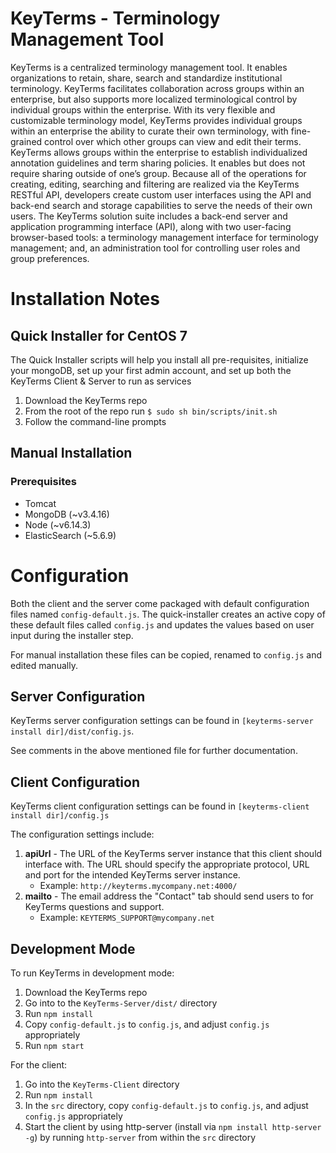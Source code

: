 # KeyTerms - Terminology Management Tool
KeyTerms is a centralized terminology management tool.  It enables organizations to retain, share, search and standardize institutional terminology.   KeyTerms facilitates collaboration across groups within an enterprise, but also supports more localized terminological control by individual groups within the enterprise.  With its very flexible and customizable terminology model, KeyTerms provides individual groups within an enterprise the ability to curate their own terminology, with fine-grained control over which other groups can view and edit their terms.  KeyTerms allows groups within the enterprise to establish individualized annotation guidelines and term sharing policies.  It enables but does not require sharing outside of one’s group. Because all of the operations for creating, editing, searching and filtering are realized via the KeyTerms RESTful API, developers create custom user interfaces using the API and back-end search and storage capabilities to serve the needs of their own users.  The KeyTerms solution suite includes a back-end server and application programming interface (API), along with two user-facing browser-based tools: a terminology management interface for terminology management; and, an administration tool for controlling user roles and group preferences.

# Installation Notes

## Quick Installer for CentOS 7

The Quick Installer scripts will help you install all pre-requisites, initialize your mongoDB, set up your first admin account, and set up both the KeyTerms Client & Server to run as services

1. Download the KeyTerms repo
2. From the root of the repo run ```$ sudo sh bin/scripts/init.sh```
3. Follow the command-line prompts

## Manual Installation

### Prerequisites
* Tomcat
* MongoDB (~v3.4.16)
* Node (~v6.14.3)
* ElasticSearch (~5.6.9)

# Configuration
Both the client and the server come packaged with default configuration files named `config-default.js`. The quick-installer creates an active copy of these default files called `config.js` and updates the values based on user input during the installer step.

For manual installation these files can be copied, renamed to `config.js` and edited manually.  

## Server Configuration
KeyTerms server configuration settings can be found in `[keyterms-server install dir]/dist/config.js`.

See comments in the above mentioned file for further documentation.

## Client Configuration
KeyTerms client configuration settings can be found in `[keyterms-client install dir]/config.js` 


The configuration settings include:
1. **apiUrl** - The URL of the KeyTerms server instance that this client should interface with.  The URL should specify the appropriate protocol, URL and port for the intended KeyTerms server instance.
    * Example: `http://keyterms.mycompany.net:4000/`
2. **mailto** - The email address the "Contact" tab should send users to for KeyTerms questions and support.
    * Example: `KEYTERMS_SUPPORT@mycompany.net`

## Development Mode

To run KeyTerms in development mode:

1. Download the KeyTerms repo
2. Go into to the ```KeyTerms-Server/dist/``` directory
3. Run ```npm install```
4. Copy ```config-default.js``` to ```config.js```, and adjust ```config.js``` appropriately
5. Run ```npm start```

For the client:

1. Go into the ```KeyTerms-Client``` directory
2. Run ```npm install```
3. In the ```src``` directory, copy ```config-default.js``` to ```config.js```, and adjust ```config.js``` appropriately
4. Start the client by using http-server (install via ```npm install http-server -g```) by running ```http-server``` from within the ```src``` directory
